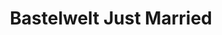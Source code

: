---
title: "Bastelwelt Just Married"
url: /heinersreuth/bastelwelt-just-married/
shop: Schreibwaren
---